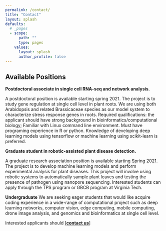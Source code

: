 ```yaml
---
permalink: /contact/
title: "Contact"
layout: splash
defaults:
  # _pages
  - scope:
      path: ""
      type: pages
    values:
      layout: splash
      author_profile: false
---
```


## Available Positions
**Postdoctoral associate in single cell RNA-seq and network analysis.**

A postdoctoral position is available starting spring 2021. The project is to study gene regulation at single cell level in plant roots. We are using both Arabidopsis and related Brassicaceae species as our model system to characterize stress response genes in roots. Required qualifications: the applicant should have strong background in bioinformatics/computational biology; Familiar with Linux command line environment. Must have programing experience in R or python. Knowledge of developing deep learning models using tensorflow or machine learning using scikit-learn is preferred. 

**Graduate student in robotic-assisted plant disease detection.**

A graduate research association position is available starting Spring 2021. The project is to develop machine learning models and perform experimental analysis for plant diseases. This project will involve using robotic systems to automatically sample plant leaves and testing the presence of pathogen using nanopore sequencing. Interested students can apply through the TPS program or GBCB program at Virginia Tech. 

**Undergraduate**
We are seeking eager students that would like acquire coding experience in a wide-range of computational project such as deep learning networks, computer vision, edge computing, mobile computing, drone image analysis, and genomics and bioinformatics at single cell level. 

Interested applicants should [[**contact us**]](https://spes.vt.edu/faculty-staff/faculty/li-song.html)
